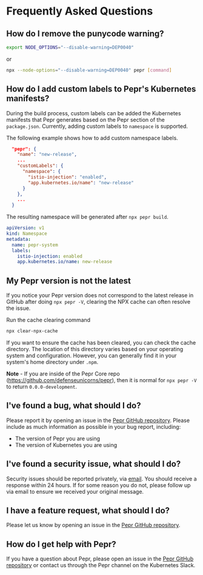 # Frequently Asked Questions


## How do I remove the punycode warning?

```bash
export NODE_OPTIONS="--disable-warning=DEP0040"
```

or 

```bash
npx --node-options="--disable-warning=DEP0040" pepr [command]
```


## How do I add custom labels to Pepr's Kubernetes manifests?

During the build process, custom labels can be added the Kubernetes manifests that Pepr generates based on the Pepr section of the `package.json`. Currently, adding custom labels to `namespace` is supported.  

The following example shows how to add custom namespace labels.  

```json
  "pepr": {
    "name": "new-release",
    ...
    "customLabels": {
      "namespace": {
        "istio-injection": "enabled",
        "app.kubernetes.io/name": "new-release"
      }
    },
    ...
  }
```

The resulting namespace will be generated after `npx pepr build`.  

```yaml
apiVersion: v1
kind: Namespace
metadata:
  name: pepr-system
  labels:
    istio-injection: enabled
    app.kubernetes.io/name: new-release
```

## My Pepr version is not the latest

If you notice your Pepr version does not correspond to the latest release in GitHub after doing `npx pepr -V`, clearing the NPX cache can often resolve the issue.

Run the cache clearing command

```bash
npx clear-npx-cache
```

If you want to ensure the cache has been cleared, you can check the cache directory. The location of this directory varies based on your operating system and configuration. However, you can generally find it in your system's home directory under `.npm`.

**Note** - If you are inside of the Pepr Core repo (https://github.com/defenseunicorns/pepr), then it is normal for `npx pepr -V` to return `0.0.0-development`.  

## I've found a bug, what should I do?

Please report it by opening an issue in the [Pepr GitHub repository](https://github.com/defenseunicorns/pepr/issues). Please include as much information as possible in your bug report, including:

* The version of Pepr you are using
* The version of Kubernetes you are using

## I've found a security issue, what should I do?

Security issues should be reported privately, via [email](mailto:pepr@defenseunicorns.com). You should receive a response within 24 hours. If for some reason you do not, please follow up via email to ensure we received your original message.

## I have a feature request, what should I do?

Please let us know by opening an issue in the [Pepr GitHub repository](https://github.com/defenseunicorns/pepr/issues).

## How do I get help with Pepr?

If you have a question about Pepr, please open an issue in the [Pepr GitHub repository](https://github.com/defenseunicorns/pepr/issues) or contact us through the Pepr channel on the Kubernetes Slack.
